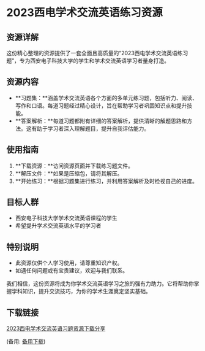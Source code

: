 # 2023西电学术交流英语练习资源

## 资源详解

这份精心整理的资源提供了一套全面且高质量的“2023西电学术交流英语练习题”，专为西安电子科技大学的学生和学术交流英语学习者量身打造。

## 资源内容

- **习题集：**涵盖学术交流英语各个方面的多单元练习题，包括听力、阅读、写作和口语。每道习题经过精心设计，旨在帮助学习者巩固知识点和提升技能。
- **答案解析：**每道习题都附有详细的答案解析，提供清晰的解题思路和方法。这有助于学习者深入理解题目，提升自我评估能力。

## 使用指南

1. **下载资源：**访问资源页面并下载练习题文件。
2. **解压文件：**如果是压缩包，请将其解压。
3. **开始练习：**根据习题集进行练习，并利用答案解析及时检视自己的进度。

## 目标人群

- 西安电子科技大学学术交流英语课程的学生
- 希望提升学术交流英语水平的学习者

## 特别说明

- 此资源仅供个人学习使用，请尊重知识产权。
- 如遇任何问题或有宝贵建议，欢迎与我们联系。

我们相信，这份资源将成为你学术交流英语学习之旅的强有力助力。它将帮助你掌握学科知识，提升交流技巧，为你的学术生涯奠定坚实基础。

## 下载链接
[2023西电学术交流英语习题资源下载分享](https://pan.quark.cn/s/4b511d5a44a3) 

(备用: [备用下载](https://pan.baidu.com/s/19aIUS75nMH-eOF7Ui4LOzw?pwd=1234))
